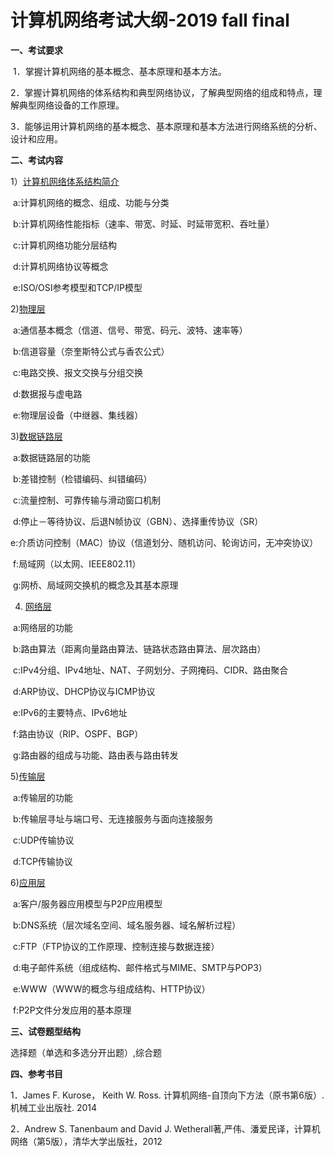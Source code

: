  

# 计算机网络考试大纲-2019 fall final

**一、考试要求**

​	1．掌握计算机网络的基本概念、基本原理和基本方法。

​	2．掌握计算机网络的体系结构和典型网络协议，了解典型网络的组成和特点，理解典型网络设备的工作原理。

​	3．能够运用计算机网络的基本概念、基本原理和基本方法进行网络系统的分析、设计和应用。

**二、考试内容**

1）[计算机网络体系结构简介](./arch.md)

​	a:计算机网络的概念、组成、功能与分类

​	b:计算机网络性能指标（速率、带宽、时延、时延带宽积、吞吐量）

​	c:计算机网络功能分层结构

​	d:计算机网络协议等概念

​	e:ISO/OSI参考模型和TCP/IP模型

2)[物理层](./phy.md)

​	a:通信基本概念（信道、信号、带宽、码元、波特、速率等）

​	b:信道容量（奈奎斯特公式与香农公式）

​	c:电路交换、报文交换与分组交换

​	d:数据报与虚电路

​	e:物理层设备（中继器、集线器）

3)[数据链路层](./link.md)

​	a:数据链路层的功能

​	b:差错控制（检错编码、纠错编码）

​	c:流量控制、可靠传输与滑动窗口机制

​	d:停止－等待协议、后退N帧协议（GBN）、选择重传协议（SR）

​	e:介质访问控制（MAC）协议（信道划分、随机访问、轮询访问，无冲突协议）

​	f:局域网（以太网、IEEE802.11）

​	g:网桥、局域网交换机的概念及其基本原理

4) [网络层](./network.md)

​	a:网络层的功能

​	b:路由算法（距离向量路由算法、链路状态路由算法、层次路由）

​	c:IPv4分组、IPv4地址、NAT、子网划分、子网掩码、CIDR、路由聚合

​	d:ARP协议、DHCP协议与ICMP协议

​	e:IPv6的主要特点、IPv6地址

​	f:路由协议（RIP、OSPF、BGP）

​	g:路由器的组成与功能、路由表与路由转发

5)[传输层](./transport.md)

​	a:传输层的功能

​	b:传输层寻址与端口号、无连接服务与面向连接服务

​	c:UDP传输协议

​	d:TCP传输协议

6)[应用层](./application.md)

​	a:客户/服务器应用模型与P2P应用模型

​	b:DNS系统（层次域名空间、域名服务器、域名解析过程）

​	c:FTP（FTP协议的工作原理、控制连接与数据连接）

​	d:电子邮件系统（组成结构、邮件格式与MIME、SMTP与POP3）

​	e:WWW（WWW的概念与组成结构、HTTP协议）

​	f:P2P文件分发应用的基本原理

**三、试卷题型结构**

选择题（单选和多选分开出题）,综合题

**四、参考书目**

1．James F. Kurose， Keith W. Ross. 计算机网络-自顶向下方法（原书第6版）. 机械工业出版社. 2014

2．Andrew S. Tanenbaum and David J. Wetherall著,严伟、潘爱民译，计算机网络（第5版），清华大学出版社，2012

 
